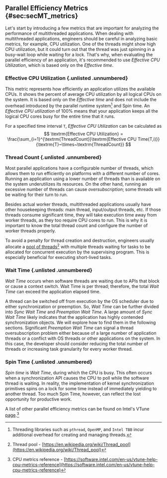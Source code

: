 ## Parallel Efficiency Metrics {#sec:secMT_metrics}

Let's start by introducing a few metrics that are important for analyzing the performance of multithreaded applications. When dealing with multithreaded applications, engineers should be careful in analyzing basic metrics, for example, CPU utilization. One of the threads might show high CPU utilization, but it could turn out that the thread was just spinning in a busy-wait loop while waiting for a lock. That's why, when evaluating the parallel efficiency of an application, it's recommended to use *Effective CPU Utilization*, which is based only on the *Effective time*.

### Effective CPU Utilization {.unlisted .unnumbered}

This metric represents how efficiently an application utilizes the available CPUs. It shows the percent of average CPU utilization by all logical CPUs on the system. It is based only on the *Effective time* and does not include the overhead introduced by the parallel runtime system[^11] and Spin time. An *Effective CPU utilization* of 100% means that your application keeps all the logical CPU cores busy for the entire time that it runs.

For a specified time interval `T`, *Effective CPU Utilization* can be calculated as
$$
\textrm{Effective CPU Utilization} = \frac{\sum_{i=1}^{\textrm{ThreadCount}}\textrm{Effective CPU Time(T,i)}}{\textrm{T}~\times~\textrm{ThreadCount}}
$$

### Thread Count {.unlisted .unnumbered}

Most parallel applications have a configurable number of threads, which allows them to run efficiently on platforms with a different number of cores. Running an application using a lower number of threads than is available on the system underutilizes its resources. On the other hand, running an excessive number of threads can cause *oversubscription*; some threads will be waiting for their turn to run.

Besides actual worker threads, multithreaded applications usually have other housekeeping threads: main thread, input/output threads, etc. If those threads consume significant time, they will take execution time away from worker threads, as they too require CPU cores to run. This is why it is important to know the total thread count and configure the number of worker threads properly.

To avoid a penalty for thread creation and destruction, engineers usually allocate a [pool of threads](https://en.wikipedia.org/wiki/Thread_pool)[^14] with multiple threads waiting for tasks to be allocated for concurrent execution by the supervising program. This is especially beneficial for executing short-lived tasks.

### Wait Time {.unlisted .unnumbered}

*Wait Time* occurs when software threads are waiting due to APIs that block or cause a context switch. Wait Time is per thread; therefore, the total *Wait Time* can exceed the application elapsed time.

A thread can be switched off from execution by the OS scheduler due to either synchronization or preemption. So, *Wait Time* can be further divided into *Sync Wait Time* and *Preemption Wait Time*. A large amount of *Sync Wait Time* likely indicates that the application has highly contended synchronization objects. We will explore how to find them in the following sections. Significant *Preemption Wait Time* can signal a thread oversubscription problem either because of a large number of application threads or a conflict with OS threads or other applications on the system. In this case, the developer should consider reducing the total number of threads or increasing task granularity for every worker thread.

### Spin Time {.unlisted .unnumbered}

*Spin time* is *Wait Time*, during which the CPU is busy. This often occurs when a synchronization API causes the CPU to poll while the software thread is waiting. In reality, the implementation of kernel synchronization primitives spins on a lock for some time instead of immediately yielding to another thread. Too much Spin Time, however, can reflect the lost opportunity for productive work. 

A list of other parallel efficiency metrics can be found on Intel's VTune [page](https://software.intel.com/en-us/vtune-help-cpu-metrics-reference).[^15]

[^11]: Threading libraries such as `pthread`, `OpenMP`, and `Intel TBB` incur additional overhead for creating and managing threads.
[^14]: Thread pool - [https://en.wikipedia.org/wiki/Thread_pool](https://en.wikipedia.org/wiki/Thread_pool)
[^15]: CPU metrics reference - [https://software.intel.com/en-us/vtune-help-cpu-metrics-reference](https://software.intel.com/en-us/vtune-help-cpu-metrics-reference)